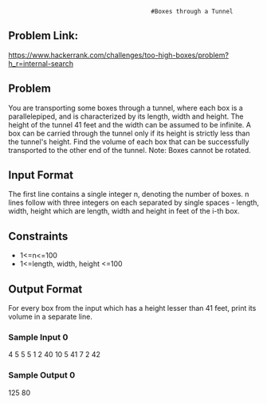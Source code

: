                                             #Boxes through a Tunnel
                                            
## Problem Link:

https://www.hackerrank.com/challenges/too-high-boxes/problem?h_r=internal-search

## Problem                                            

You are transporting some boxes through a tunnel, where each box is a parallelepiped, and is characterized by its length, width and height.
The height of the tunnel 41 feet and the width can be assumed to be infinite. A box can be carried through the tunnel only if its height is strictly less than the tunnel's height. Find the volume of each box that can be successfully transported to the other end of the tunnel. Note: Boxes cannot be rotated.

## Input Format

The first line contains a single integer n, denoting the number of boxes.
n lines follow with three integers on each separated by single spaces - length, width, height which are length, width and height in feet of the i-th box.

## Constraints

- 1<=n<=100
- 1<=length, width, height <=100

## Output Format

For every box from the input which has a height lesser than 41 feet, print its volume in a separate line.

### Sample Input 0

4
5 5 5
1 2 40
10 5 41
7 2 42

### Sample Output 0

125
80